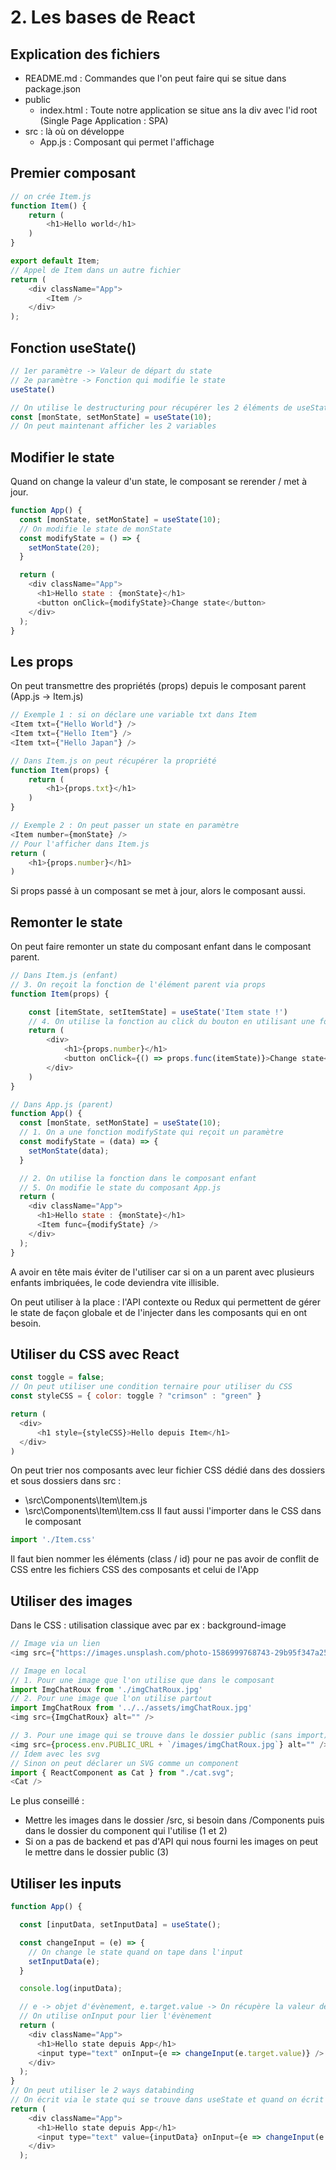 # 2. Les bases de React

## Explication des fichiers
- README.md : Commandes que l'on peut faire qui se situe dans package.json
- public
    - index.html : Toute notre application se situe ans la div avec l'id root (Single Page Application : SPA)
- src : là où on développe
    - App.js : Composant qui permet l'affichage

## Premier composant
```js
// on crée Item.js
function Item() {
    return (
        <h1>Hello world</h1>
    )
}

export default Item;
// Appel de Item dans un autre fichier
return (
    <div className="App">
        <Item />
    </div>
);
```

## Fonction useState()
```js
// 1er paramètre -> Valeur de départ du state
// 2e paramètre -> Fonction qui modifie le state
useState()

// On utilise le destructuring pour récupérer les 2 éléments de useState
const [monState, setMonState] = useState(10);
// On peut maintenant afficher les 2 variables
```

## Modifier le state
Quand on change la valeur d'un state, le composant se rerender / met à jour.
```js
function App() {
  const [monState, setMonState] = useState(10);
  // On modifie le state de monState
  const modifyState = () => {
    setMonState(20);
  }

  return (
    <div className="App">
      <h1>Hello state : {monState}</h1>
      <button onClick={modifyState}>Change state</button>
    </div>
  );
}
```

## Les props
On peut transmettre des propriétés (props) depuis le composant parent (App.js -> Item.js)
```js
// Exemple 1 : si on déclare une variable txt dans Item
<Item txt={"Hello World"} />
<Item txt={"Hello Item"} />
<Item txt={"Hello Japan"} />

// Dans Item.js on peut récupérer la propriété
function Item(props) {
    return (
        <h1>{props.txt}</h1>
    )
}

// Exemple 2 : On peut passer un state en paramètre
<Item number={monState} />
// Pour l'afficher dans Item.js
return (
    <h1>{props.number}</h1>
)
```
Si props passé à un composant se met à jour, alors le composant aussi.

## Remonter le state
On peut faire remonter un state du composant enfant dans le composant parent.
```js
// Dans Item.js (enfant)
// 3. On reçoit la fonction de l'élément parent via props
function Item(props) {

    const [itemState, setItemState] = useState('Item state !')
    // 4. On utilise la fonction au click du bouton en utilisant une fonction anonyme, sinon elle s'exécute à la création du composant uniquement. On envoie le state itemState vers le composant parent
    return (
        <div>
            <h1>{props.number}</h1>
            <button onClick={() => props.func(itemState)}>Change state</button>
        </div>
    )
}

// Dans App.js (parent)
function App() {
  const [monState, setMonState] = useState(10);
  // 1. On a une fonction modifyState qui reçoit un paramètre
  const modifyState = (data) => {
    setMonState(data);
  }

  // 2. On utilise la fonction dans le composant enfant
  // 5. On modifie le state du composant App.js
  return (
    <div className="App">
      <h1>Hello state : {monState}</h1>
      <Item func={modifyState} />
    </div>
  );
}
```
A avoir en tête mais éviter de l'utiliser car si on a un parent avec plusieurs enfants imbriquées, le code deviendra vite illisible.

On peut utiliser à la place : l'API contexte ou Redux qui permettent de gérer le state de façon globale et de l'injecter dans les composants qui en ont besoin.

## Utiliser du CSS avec React
```js
const toggle = false;
// On peut utiliser une condition ternaire pour utiliser du CSS
const styleCSS = { color: toggle ? "crimson" : "green" }

return (
  <div>
      <h1 style={styleCSS}>Hello depuis Item</h1>
  </div>
)
```

On peut trier nos composants avec leur fichier CSS dédié dans des dossiers et sous dossiers dans src :
- \src\Components\Item\Item.js
- \src\Components\Item\Item.css
Il faut aussi l'importer dans le CSS dans le composant
```js
import './Item.css'
```
Il faut bien nommer les éléments (class / id) pour ne pas avoir de conflit de CSS entre les fichiers CSS des composants et celui de l'App

## Utiliser des images
Dans le CSS : utilisation classique avec par ex : background-image
```js
// Image via un lien
<img src={"https://images.unsplash.com/photo-1586999768743-29b95f347a25?ixlib=rb-4.0.3&ixid=MnwxMjA3fDB8MHxwaG90by1wYWdlfHx8fGVufDB8fHx8&auto=format&fit=crop&w=1935&q=80"} alt="" />

// Image en local
// 1. Pour une image que l'on utilise que dans le composant
import ImgChatRoux from './imgChatRoux.jpg'
// 2. Pour une image que l'on utilise partout
import ImgChatRoux from '../../assets/imgChatRoux.jpg'
<img src={ImgChatRoux} alt="" />

// 3. Pour une image qui se trouve dans le dossier public (sans import)
<img src={process.env.PUBLIC_URL + `/images/imgChatRoux.jpg`} alt="" />
// Idem avec les svg
// Sinon on peut déclarer un SVG comme un component
import { ReactComponent as Cat } from "./cat.svg";
<Cat />
```

Le plus conseillé :
- Mettre les images dans le dossier /src, si besoin dans /Components puis dans le dossier du component qui l'utilise (1 et 2)
- Si on a pas de backend et pas d'API qui nous fourni les images on peut le mettre dans le dossier public (3)

## Utiliser les inputs
```js
function App() {

  const [inputData, setInputData] = useState();

  const changeInput = (e) => {
    // On change le state quand on tape dans l'input
    setInputData(e);
  }

  console.log(inputData);

  // e -> objet d'évènement, e.target.value -> On récupère la valeur de l'input
  // On utilise onInput pour lier l'évènement
  return (
    <div className="App">
      <h1>Hello state depuis App</h1>
      <input type="text" onInput={e => changeInput(e.target.value)} />
    </div>
  );
}
// On peut utiliser le 2 ways databinding
// On écrit via le state qui se trouve dans useState et quand on écrit dans l'input
return (
    <div className="App">
      <h1>Hello state depuis App</h1>
      <input type="text" value={inputData} onInput={e => changeInput(e.target.value)} />
    </div>
  );
```